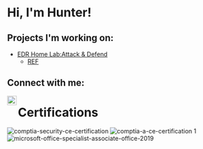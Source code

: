 <h1>Hi, I'm Hunter! </h1>

<h2>Projects I'm working on:</h2>

- [EDR Home Lab:Attack & Defend](https://github.com/HunterCathey/EDR-Home-Lab-Attack-Defense)
  - [REF](https://blog.ecapuano.com/p/so-you-want-to-be-a-soc-analyst-intro)


<h2> Connect with me:</h2>


[<img align="left" alt="huntercathey | LinkedIn" width="22px" src="https://cdn.jsdelivr.net/npm/simple-icons@v3/icons/linkedin.svg" />][linkedin]


[linkedin]: https://linkedin.com/in/huntercathey

<h1>Certifications</h1>

![comptia-security-ce-certification](https://github.com/user-attachments/assets/38e9a702-7d5d-421b-8d6b-f0d310923d3b)
![comptia-a-ce-certification 1](https://github.com/user-attachments/assets/46d920d6-267b-4e4c-8a74-8b8c47681ebf)
![microsoft-office-specialist-associate-office-2019](https://github.com/user-attachments/assets/3c2baac7-82d6-471e-9bd0-e25b0b3f6f23)


<!---
HunterCathey/HunterCathey is a ✨ special ✨ repository because its `README.md` (this file) appears on your GitHub profile.
You can click the Preview link to take a look at your changes.
--->
